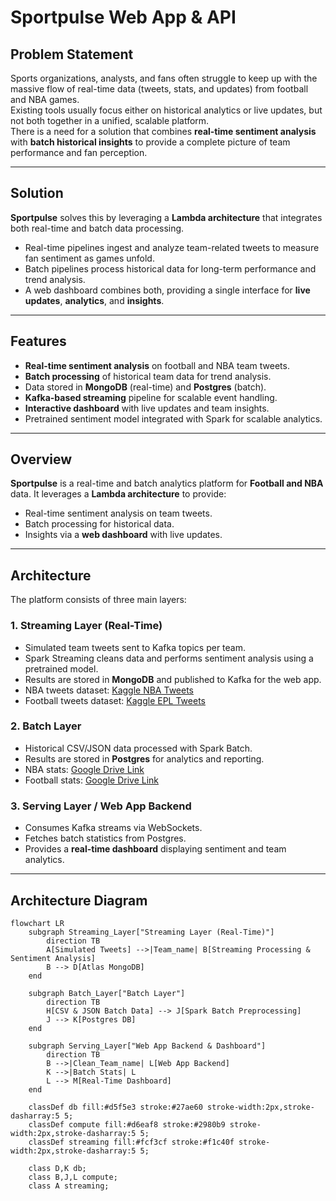 # Sportpulse Web App & API

## Problem Statement
Sports organizations, analysts, and fans often struggle to keep up with the massive flow of real-time data (tweets, stats, and updates) from football and NBA games.  
Existing tools usually focus either on historical analytics or live updates, but not both together in a unified, scalable platform.  
There is a need for a solution that combines **real-time sentiment analysis** with **batch historical insights** to provide a complete picture of team performance and fan perception.

---

## Solution
**Sportpulse** solves this by leveraging a **Lambda architecture** that integrates both real-time and batch data processing.  
- Real-time pipelines ingest and analyze team-related tweets to measure fan sentiment as games unfold.  
- Batch pipelines process historical data for long-term performance and trend analysis.  
- A web dashboard combines both, providing a single interface for **live updates**, **analytics**, and **insights**.

---

## Features
- **Real-time sentiment analysis** on football and NBA team tweets.  
- **Batch processing** of historical team data for trend analysis.  
-  Data stored in **MongoDB** (real-time) and **Postgres** (batch).  
-  **Kafka-based streaming** pipeline for scalable event handling.  
-  **Interactive dashboard** with live updates and team insights.  
-  Pretrained sentiment model integrated with Spark for scalable analytics.  

---

## Overview
**Sportpulse** is a real-time and batch analytics platform for **Football and NBA** data. It leverages a **Lambda architecture** to provide:

- Real-time sentiment analysis on team tweets.
- Batch processing for historical data.
- Insights via a **web dashboard** with live updates.

---

## Architecture

The platform consists of three main layers:

### 1. Streaming Layer (Real-Time)
- Simulated team tweets sent to Kafka topics per team.
- Spark Streaming cleans data and performs sentiment analysis using a pretrained model.
- Results are stored in **MongoDB** and published to Kafka for the web app.
- NBA tweets dataset: [Kaggle NBA Tweets](https://www.kaggle.com/datasets/wjia26/nba-tweets/data)
- Football tweets dataset: [Kaggle EPL Tweets](https://www.kaggle.com/code/eliasdabbas/tweets-of-top-european-football-soccer-clubs)

### 2. Batch Layer
- Historical CSV/JSON data processed with Spark Batch.
- Results are stored in **Postgres** for analytics and reporting.
- NBA stats: [Google Drive Link](https://drive.google.com/file/d/1DQVO-gab-zRC9bGsy_vr12crctgtwCyl/view?usp=sharing)
- Football stats: [Google Drive Link](https://drive.google.com/drive/u/0/folders/1vkghI2vz0u7ID_ZbFdbFrkYwMMNg3sDE)

### 3. Serving Layer / Web App Backend
- Consumes Kafka streams via WebSockets.
- Fetches batch statistics from Postgres.
- Provides a **real-time dashboard** displaying sentiment and team analytics.

---

## Architecture Diagram

```mermaid
flowchart LR
    subgraph Streaming_Layer["Streaming Layer (Real-Time)"]
        direction TB
        A[Simulated Tweets] -->|Team_name| B[Streaming Processing & Sentiment Analysis]
        B --> D[Atlas MongoDB]
    end

    subgraph Batch_Layer["Batch Layer"]
        direction TB
        H[CSV & JSON Batch Data] --> J[Spark Batch Preprocessing]
        J --> K[Postgres DB]
    end

    subgraph Serving_Layer["Web App Backend & Dashboard"]
        direction TB
        B -->|Clean_Team_name| L[Web App Backend]
        K -->|Batch Stats| L
        L --> M[Real-Time Dashboard]
    end

    classDef db fill:#d5f5e3 stroke:#27ae60 stroke-width:2px,stroke-dasharray:5 5;
    classDef compute fill:#d6eaf8 stroke:#2980b9 stroke-width:2px,stroke-dasharray:5 5;
    classDef streaming fill:#fcf3cf stroke:#f1c40f stroke-width:2px,stroke-dasharray:5 5;

    class D,K db;
    class B,J,L compute;
    class A streaming;

